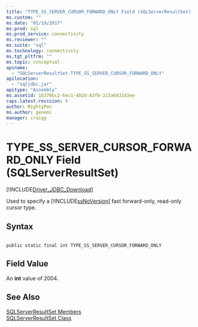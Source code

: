 ```yaml
---
title: "TYPE_SS_SERVER_CURSOR_FORWARD_ONLY Field (SQLServerResultSet) | Microsoft Docs"
ms.custom: ""
ms.date: "01/19/2017"
ms.prod: sql
ms.prod_service: connectivity
ms.reviewer: ""
ms.suite: "sql"
ms.technology: connectivity
ms.tgt_pltfrm: ""
ms.topic: conceptual
apiname: 
  - "SQLServerResultSet.TYPE_SS_SERVER_CURSOR_FORWARD_ONLY"
apilocation: 
  - "sqljdbc.jar"
apitype: "Assembly"
ms.assetid: 16370bc2-6ec1-402d-83f6-213a6831d2ee
caps.latest.revision: 9
author: MightyPen
ms.author: genemi
manager: craigg
---
```

# TYPE_SS_SERVER_CURSOR_FORWARD_ONLY Field (SQLServerResultSet)
[!INCLUDE[Driver_JDBC_Download](../../../includes/driver_jdbc_download.md)]

  Used to specify a [!INCLUDE[ssNoVersion](../../../includes/ssnoversion_md.md)] fast forward-only, read-only cursor type.  
  
## Syntax  
  
```  
  
public static final int TYPE_SS_SERVER_CURSOR_FORWARD_ONLY  
```  
  
## Field Value  
 An **int** value of 2004.  
  
## See Also  
 [SQLServerResultSet Members](../../../connect/jdbc/reference/sqlserverresultset-members.md)   
 [SQLServerResultSet Class](../../../connect/jdbc/reference/sqlserverresultset-class.md)  
  
  
